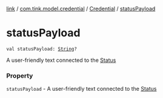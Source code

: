 [link](../../index.md) / [com.tink.model.credential](../index.md) / [Credential](index.md) / [statusPayload](./status-payload.md)

# statusPayload

`val statusPayload: `[`String`](https://kotlinlang.org/api/latest/jvm/stdlib/kotlin/-string/index.html)`?`

A user-friendly text connected to the [Status](-status/index.md)

### Property

`statusPayload` - A user-friendly text connected to the [Status](-status/index.md)